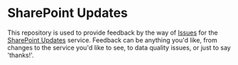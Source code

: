 # SharePoint Updates

This repository is used to provide feedback by the way of [Issues](https://github.com/tseward/SharePointUpdates/issues) for the [SharePoint Updates](https://sharepointupdates.com) service. Feedback can be anything you'd like, from changes to the service you'd like to see, to data quality issues, or just to say 'thanks!'.
